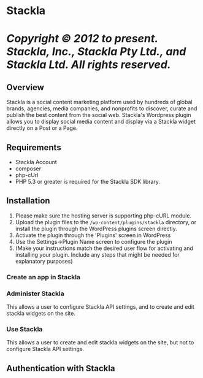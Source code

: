 # Stackla

# _Copyright © 2012 to present. Stackla, Inc., Stackla Pty Ltd., and Stackla Ltd. All rights reserved._

## Overview
Stackla is a social content marketing platform used by hundreds of global brands, agencies, media companies, and nonprofits to discover, curate and publish the best content from the social web. Stackla's Wordpress plugin allows you to display social media content and display via a Stackla widget directly on a Post or a Page.

## Requirements
* Stackla Account
* composer
* php-cUrl
* PHP 5.3 or greater is required for the Stackla SDK library.

## Installation

1. Please make sure the hosting server is supporting php-cURL module.
2. Upload the plugin files to the `/wp-content/plugins/stackla` directory, or install the plugin through the WordPress plugins screen directly.
3. Activate the plugin through the 'Plugins' screen in WordPress
4. Use the Settings->Plugin Name screen to configure the plugin
5. (Make your instructions match the desired user flow for activating and installing your plugin. Include any steps that might be needed for explanatory purposes)

### Create an app in Stackla

### Administer Stackla
This allows a user to configure Stackla API settings, and to create and edit
stackla widgets on the site.

### Use Stackla
This allows a user to create and edit stackla widgets on the site, but not to
configure Stackla API settings.

## Authentication with Stackla

